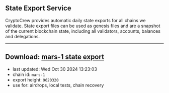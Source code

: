 ## State Export Service
CryptoCrew provides automatic daily state exports for all chains we validate. State export files can be used as genesis files and are a snapshot of the current blockchain state, including all validators, accounts, balances and delegations.

---
**Download: [mars-1 state export](https://dl-eu2.ccvalidators.com/SERVICE/mars/mars-1_export_9620320.json)**
---

- last updated: Wed Oct 30 2024 13:23:03
- chain id: `mars-1`
- export height: `9620320`
- use for: airdrops, local tests, chain recovery
